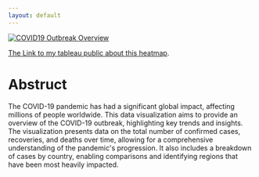 ```yaml
---
layout: default
---
```


<div class='tableauPlaceholder' id='viz1717589197555' style='position: relative'>
  <noscript>
    <a href='#'>
      <img alt='COVID19 Outbreak Overview' src='https:&#47;&#47;public.tableau.com&#47;static&#47;images&#47;XG&#47;XGQDRKT6P&#47;1_rss.png' style='border: none' />
    </a>
  </noscript>
  <object class='tableauViz'  style='display:none;'>
    <param name='host_url' value='https%3A%2F%2Fpublic.tableau.com%2F' /> 
    <param name='embed_code_version' value='3' /> <param name='path' value='shared&#47;XGQDRKT6P' /> 
    <param name='toolbar' value='yes' />
    <param name='static_image' value='https:&#47;&#47;public.tableau.com&#47;static&#47;images&#47;XG&#47;XGQDRKT6P&#47;1.png' /> 
    <param name='animate_transition' value='yes' />
    <param name='display_static_image' value='yes' /><param name='display_spinner' value='yes' />
    <param name='display_overlay' value='yes' />
    <param name='display_count' value='yes' /><param name='language' value='zh-TW' />
  </object>
</div>                
<script type='text/javascript'>                    
  var divElement = document.getElementById('viz1717589197555'); 
  var vizElement = divElement.getElementsByTagName('object')[0];                    
  vizElement.style.width='100%';vizElement.style.height=(divElement.offsetWidth*0.75)+'px';                    
  var scriptElement = document.createElement('script');                    
  scriptElement.src = 'https://public.tableau.com/javascripts/api/viz_v1.js';                    
  vizElement.parentNode.insertBefore(scriptElement, vizElement);                
</script>

[The Link to my tableau public about this heatmap](https://public.tableau.com/views/Visualizationofcovid-19/COVID19OutbreakOverview?:language=zh-TW&:sid=&:display_count=n&:origin=viz_share_link).
# Abstruct
The COVID-19 pandemic has had a significant global impact, affecting millions of people worldwide. This data visualization aims to provide an overview of the COVID-19 outbreak, highlighting key trends and insights. The visualization presents data on the total number of confirmed cases, recoveries, and deaths over time, allowing for a comprehensive understanding of the pandemic's progression. It also includes a breakdown of cases by country, enabling comparisons and identifying regions that have been most heavily impacted.
